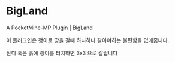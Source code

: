 # BigLand
A PocketMine-MP Plugin | BigLand

이 플러그인은 괭이로 땅을 갈때 하나하나 갈아야하는 불편함을 없애줍니다.

잔디 혹은 흙에 괭이를 터치하면 3x3 으로 갈립니다
